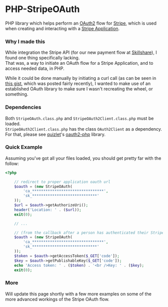 PHP-StripeOAuth
===============

PHP library which helps perform an [OAuth2](http://oauth.net/2/) flow for [Stripe](https://stripe.com/), which is used when creating and interacting with a [Stripe Application](https://stripe.com/docs/connect).

### Why I made this
While integration the Stripe API (for our new payment flow at [Skillshare](http://www.skillshare.com/?on)), I found one thing specifically lacking.  
That was, a way to initiate an OAuth flow for a Stripe Application, and to access needed data, in PHP.

While it could be done manually by initiating a curl call (as can be seen in [this gist](https://gist.github.com/3507366), which was posted fairly recently), I wanted to make use of an established OAuth library to make sure I wasn't recreating the wheel, or something.

### Dependencies
Both `StripeOAuth.class.php` and `StripeOAuth2Client.class.php` must be loaded.  
`StripeOAuth2Client.class.php` has the class `OAuth2Client` as a dependency.  
For that, please see [quizlet](https://github.com/quizlet)'s [oauth2-php](https://github.com/quizlet/oauth2-php) library.

### Quick Example

Assuming you've got all your files loaded, you should get pretty far with the follow:

``` php
<?php

    // redirect to proper application oauth url
    $oauth = (new StripeOAuth(
        'ca_********************************',
        'sk_*****************************'
    ));
    $url = $oauth->getAuthorizeUri();
    header('Location: ' . ($url));
    exit(0);

    // ...

    // (from the callback after a person has authenticated their Stripe account)
    $oauth = (new StripeOAuth(
        'ca_********************************',
        'sk_*****************************'
    ));
    $token = $oauth->getAccessToken($_GET['code']);
    $key = $oauth->getPublishableKey($_GET['code']);
    echo 'Access token: ' . ($token) . '<br />Key: ' . ($key);
    exit(0);

```

### More
Will update this page shortly with a few more examples on some of the more advanced workings of the Stripe OAuth flow.
